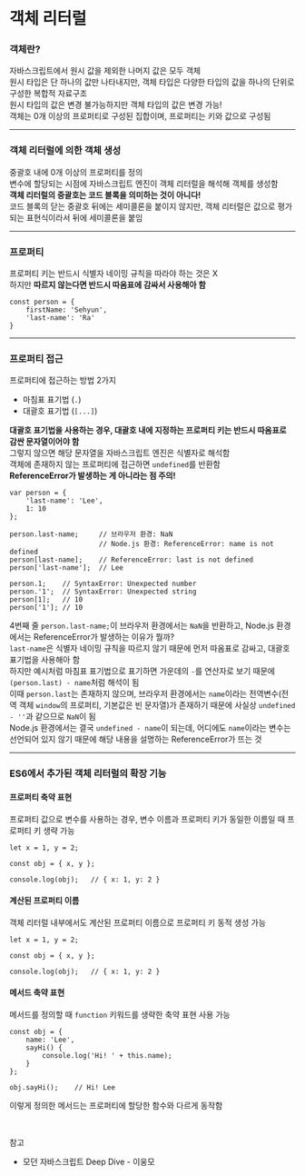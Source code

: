 # 객체 리터럴

### 객체란?

자바스크립트에서 원시 값을 제외한 나머지 값은 모두 객체  
원시 타입은 단 하나의 값만 나타내지만, 객체 타입은 다양한 타입의 값을 하나의 단위로 구성한 복합적 자료구조  
원시 타입의 값은 변경 불가능하지만 객체 타입의 값은 변경 가능!  
객체는 0개 이상의 프로퍼티로 구성된 집합이며, 프로퍼티는 키와 값으로 구성됨

---

### 객체 리터럴에 의한 객체 생성

중괄호 내에 0개 이상의 프로퍼티를 정의  
변수에 할당되는 시점에 자바스크립트 엔진이 객체 리터럴을 해석해 객체를 생성함  
**객체 리터럴의 중괄호는 코드 블록을 의미하는 것이 아니다!**  
코드 블록의 닫는 중괄호 뒤에는 세미콜론을 붙이지 않지만, 객체 리터럴은 값으로 평가되는 표현식이라서 뒤에 세미콜론을 붙임

---

### 프로퍼티

프로퍼티 키는 반드시 식별자 네이밍 규칙을 따라야 하는 것은 X  
하지만 **따르지 않는다면 반드시 따옴표에 감싸서 사용해아 함**

```
const person = {
    firstName: 'Sehyun',
    'last-name': 'Ra'
}
```

---

### 프로퍼티 접근

프로퍼티에 접근하는 방법 2가지

- 마침표 표기법 (`.`)
- 대괄호 표기법 (`[...]`)

**대괄호 표기법을 사용하는 경우, 대괄호 내에 지정하는 프로퍼티 키는 반드시 따옴표로 감싼 문자열이어야 함**  
그렇지 않으면 해당 문자열을 자바스크립트 엔진은 식별자로 해석함  
객체에 존재하지 않는 프로퍼티에 접근하면 `undefined`를 반환함  
**ReferenceError가 발생하는 게 아니라는 점 주의!**

```
var person = {
	'last-name': 'Lee',
	1: 10
};

person.last-name;     // 브라우저 환경: NaN
                      // Node.js 환경: ReferenceError: name is not defined
person[last-name];    // ReferenceError: last is not defined
person['last-name'];  // Lee

person.1;    // SyntaxError: Unexpected number
person.'1';  // SyntaxError: Unexpected string
person[1];   // 10
person['1']; // 10
```

4번째 줄 `person.last-name;`이 브라우저 환경에서는 `NaN`을 반환하고, Node.js 환경에서는 ReferenceError가 발생하는 이유가 뭘까?  
`last-name`은 식별자 네이밍 규칙을 따르지 않기 때문에 먼저 따옴표로 감싸고, 대괄호 표기법을 사용해아 함  
하지만 예시처럼 마침표 표기법으로 표기하면 가운데의 `-`를 연산자로 보기 때문에 `(person.last) - name`처럼 해석이 됨  
이때 `person.last`는 존재하지 않으며, 브라우저 환경에서는 `name`이라는 전역변수(전역 객체 `window`의 프로퍼티, 기본값은 빈 문자열)가 존재하기 때문에 사실상 `undefined - ''`과 같으므로 `NaN`이 됨  
Node.js 환경에서는 결국 `undefined - name`이 되는데, 어디에도 `name`이라는 변수는 선언되어 있지 않기 때문에 해당 내용을 설명하는 ReferenceError가 뜨는 것

---

### ES6에서 추가된 객체 리터럴의 확장 기능

#### 프로퍼티 축약 표현

프로퍼티 값으로 변수를 사용하는 경우, 변수 이름과 프로퍼티 키가 동일한 이름일 때 프로퍼티 키 생략 가능

```
let x = 1, y = 2;

const obj = { x, y };

console.log(obj);   // { x: 1, y: 2 }
```

#### 계산된 프로퍼티 이름

객체 리터럴 내부에서도 계산된 프로퍼티 이름으로 프로퍼티 키 동적 생성 가능

```
let x = 1, y = 2;

const obj = { x, y };

console.log(obj);   // { x: 1, y: 2 }
```

#### 메서드 축약 표현

메서드를 정의할 때 `function` 키워드를 생략한 축약 표현 사용 가능

```
const obj = {
	name: 'Lee',
	sayHi() {
		console.log('Hi! ' + this.name);
	}
};

obj.sayHi();    // Hi! Lee
```

이렇게 정의한 메서드는 프로퍼티에 할당한 함수와 다르게 동작함

<br>

참고

- 모던 자바스크립트 Deep Dive - 이웅모
